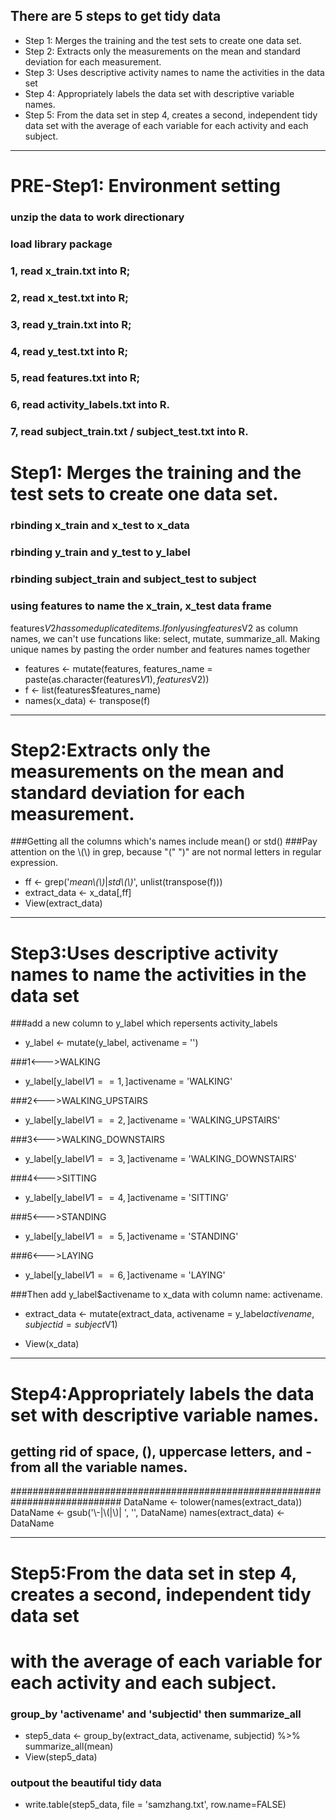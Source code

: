 ## There are 5 steps to get tidy data
* Step 1: Merges the training and the test sets to create one data set.
* Step 2: Extracts only the measurements on the mean and standard deviation for each measurement.
* Step 3: Uses descriptive activity names to name the activities in the data set
* Step 4: Appropriately labels the data set with descriptive variable names.
* Step 5: From the data set in step 4, creates a second, independent tidy data set with the average of each variable for each activity and each subject.

---
# PRE-Step1:  Environment setting
### unzip the data to work directionary
### load library package
### 1, read x_train.txt into R;
### 2, read x_test.txt into R;
### 3, read y_train.txt into R;
### 4, read y_test.txt into R;
### 5, read features.txt into R;
### 6, read activity_labels.txt into R.
### 7, read subject_train.txt / subject_test.txt into R.

# Step1: Merges the training and the test sets to create one data set.
### rbinding x_train and x_test to x_data
### rbinding y_train and y_test to y_label
### rbinding subject_train and subject_test to subject

### using features to name the x_train, x_test data frame
 features$V2 has some duplicated items. If only using features$V2 as column names, 
 we can't use funcations like: select, mutate, summarize_all.
 Making unique names by pasting the order number and features names together
 
* features <- mutate(features, features_name = paste(as.character(features$V1), features$V2))
* f <- list(features$features_name)
* names(x_data) <- transpose(f)


---
# Step2:Extracts only the measurements on the mean and standard deviation for each measurement.
###Getting all the columns which's names include mean() or std()
###Pay attention on the \\(\\) in grep, because "(" ")" are not normal letters in regular expression.

* ff <- grep('*mean\\(\\)*|*std\\(\\)*', unlist(transpose(f)))
* extract_data <- x_data[,ff]
* View(extract_data)


---
# Step3:Uses descriptive activity names to name the activities in the data set
###add a new column to y_label which repersents activity_labels
* y_label <- mutate(y_label, activename = '')

###1<--->WALKING
* y_label[y_label$V1 == 1,]$activename = 'WALKING'

###2<--->WALKING_UPSTAIRS
* y_label[y_label$V1 == 2,]$activename = 'WALKING_UPSTAIRS'

###3<--->WALKING_DOWNSTAIRS
* y_label[y_label$V1 == 3,]$activename = 'WALKING_DOWNSTAIRS'

###4<--->SITTING
* y_label[y_label$V1 == 4,]$activename = 'SITTING'

###5<--->STANDING
* y_label[y_label$V1 == 5,]$activename = 'STANDING'

###6<--->LAYING
* y_label[y_label$V1 == 6,]$activename = 'LAYING'

###Then add y_label$activename to x_data with column name: activename.
* extract_data <- mutate(extract_data, activename = y_label$activename, subjectid = subject$V1)

* View(x_data)

---
# Step4:Appropriately labels the data set with descriptive variable names.
## getting rid of space, (), uppercase letters, and - from all the variable names.
############################################################################
DataName <- tolower(names(extract_data))
DataName <- gsub('\\-|\\(|\\)| ', '', DataName)
names(extract_data) <- DataName


---
# Step5:From the data set in step 4, creates a second, independent tidy data set
#       with the average of each variable for each activity and each subject.

### group_by 'activename' and 'subjectid' then summarize_all
* step5_data <- group_by(extract_data, activename, subjectid) %>% summarize_all(mean)
* View(step5_data)

### outpout the beautiful tidy data
* write.table(step5_data, file = 'samzhang.txt', row.name=FALSE)



